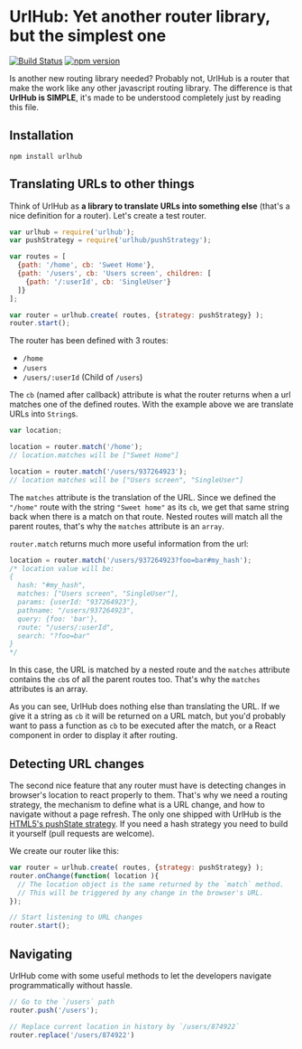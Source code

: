 UrlHub: Yet another router library, but the simplest one
======================================================
[![Build Status](https://secure.travis-ci.org/arqex/freezer.svg)](https://travis-ci.org/arqex/urlhub)
[![npm version](https://badge.fury.io/js/urlhub.svg)](http://badge.fury.io/js/urlhub)

Is another new routing library needed? Probably not, UrlHub is a router that make the work like any other javascript routing library. The difference is that **UrlHub is SIMPLE**, it's made to be understood completely just by reading this file.

## Installation

```
npm install urlhub
```

## Translating URLs to other things

Think of UrlHub as **a library to translate URLs into something else** (that's a nice definition for a router). Let's create a test router.

```js
var urlhub = require('urlhub');
var pushStrategy = require('urlhub/pushStrategy');

var routes = [
  {path: '/home', cb: 'Sweet Home'},
  {path: '/users', cb: 'Users screen', children: [
    {path: '/:userId', cb: 'SingleUser'}
  ]}
];

var router = urlhub.create( routes, {strategy: pushStrategy} );
router.start();
```

The router has been defined with 3 routes:
- `/home`
- `/users`
- `/users/:userId` (Child of `/users`)

The `cb` (named after callback) attribute is what the router returns when a url matches one of the defined routes. With the example above we are translate URLs into `String`s.

```js
var location;

location = router.match('/home');
// location.matches will be ["Sweet Home"]

location = router.match('/users/937264923');
// location matches will be ["Users screen", "SingleUser"]
```

The `matches` attribute is the translation of the URL. Since we defined the `"/home"` route with the string `"Sweet home"` as its `cb`, we get that same string back when there is a match on that route. Nested routes will match all the parent routes, that's
why the `matches` attribute is an `array`.

`router.match` returns much more useful information from the url:
```js
location = router.match('/users/937264923?foo=bar#my_hash');
/* location value will be:
{
  hash: "#my_hash",
  matches: ["Users screen", "SingleUser"],
  params: {userId: "937264923"},
  pathname: "/users/937264923",
  query: {foo: 'bar'},
  route: "/users/:userId",
  search: "?foo=bar"
}
*/
```
In this case, the URL is matched by a nested route and the `matches` attribute contains the `cb`s of all the parent routes too. That's why the `matches` attributes is an array.

As you can see, UrlHub does nothing else than translating the URL. If we give it a string as `cb` it will be returned on a URL match, but you'd probably want to pass a function as `cb` to be executed after the match, or a React component in order to display it after routing.

## Detecting URL changes
The second nice feature that any router must have is detecting changes in browser's location to react properly to them. That's why we need a routing strategy, the mechanism to define what is a URL change, and how to navigate without a page refresh. The only one shipped with UrlHub is the [HTML5's pushState strategy](https://developer.mozilla.org/en-US/docs/Web/API/History_API). If you need a hash strategy you need to build it yourself (pull requests are welcome).

We create our router like this:
```js
var router = urlhub.create( routes, {strategy: pushStrategy} );
router.onChange(function( location ){
  // The location object is the same returned by the `match` method.
  // This will be triggered by any change in the browser's URL.
});

// Start listening to URL changes
router.start();
```

## Navigating
UrlHub come with some useful methods to let the developers navigate programmatically without hassle.

```js
// Go to the `/users` path
router.push('/users');

// Replace current location in history by `/users/874922`
router.replace('/users/874922')
```
